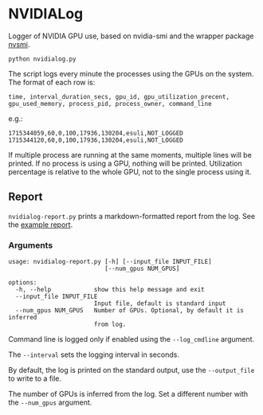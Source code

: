# NVIDIALog

Logger of NVIDIA GPU use, based on nvidia-smi and the wrapper package [nvsmi](https://pypi.org/project/nvsmi/).

```commandline
python nvidialog.py
```

The script logs every minute the processes using the GPUs on the system.
The format of each row is:

```text
time, interval_duration_secs, gpu_id, gpu_utilization_precent, gpu_used_memory, process_pid, process_owner, command_line
```
e.g.:
```text
1715344059,60,0,100,17936,130204,esuli,NOT_LOGGED
1715344120,60,0,100,17936,130204,esuli,NOT_LOGGED
```

If multiple process are running at the same moments, multiple lines will be printed.
If no process is using a GPU, nothing will be printed.
Utilization percentage is relative to the whole GPU, not to the single process using it.

## Report

`nvidialog-report.py` prints a markdown-formatted report from the log. See the [example report](example_report.md).

### Arguments
```text
usage: nvidialog-report.py [-h] [--input_file INPUT_FILE]
                           [--num_gpus NUM_GPUS]

options:
  -h, --help            show this help message and exit
  --input_file INPUT_FILE
                        Input file, default is standard input
  --num_gpus NUM_GPUS   Number of GPUs. Optional, by default it is inferred
                        from log.
```

Command line is logged only if enabled using the `--log_cmdline` argument.

The `--interval` sets the logging interval in seconds.

By default, the log is printed on the standard output, use the `--output_file` to write to a file.

The number of GPUs is inferred from the log. Set a different number with the `--num_gpus` argument.

